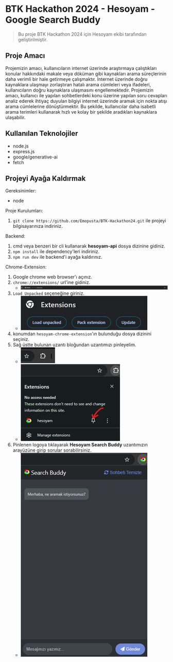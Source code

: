 # BTK Hackathon 2024 - Hesoyam - Google Search Buddy
> Bu proje BTK Hackathon 2024 için Hesoyam ekibi tarafından geliştirilmiştir.
 
## Proje Amacı
Projemizin amacı, kullanıcıların internet üzerinde araştırmaya çalıştıkları konular hakkındaki makale veya döküman gibi kaynakları
arama süreçlerinin daha verimli bir hale getirmeye çalışmaktır. İnternet üzerinde doğru kaynaklara ulaşmayı zorlaştıran hatalı arama cümleleri veya ifadeleri, kullanıcıların doğru kaynaklara ulaşmasını engellemektedir. Projemizin amacı, kullanıcı ile yapılan sohbetlerdeki konu üzerine yapılan soru cevapları analiz ederek ihtiyaç duyulan bilgiyi internet üzerinde aramak için nokta atışı arama cümlelerine dönüştürmektir. Bu şekilde, kullanıcılar daha isabetli arama terimleri kullanarak hızlı ve kolay bir şekilde aradıkları kaynaklara ulaşabilir.

## Kullanılan Teknolojiler

- node.js
- express.js
- google/generative-ai
- fetch


## Projeyi Ayağa Kaldırmak

Gereksinimler:
- node


Proje Kurulumları:

1. `git clone https://github.com/Emopusta/BTK-Hackathon24.git` ile projeyi bilgisayarınıza indiriniz.

Backend:

1. cmd veya benzeri bir cli kullanarak **hesoyam-api** dosya dizinine gidiniz.
2. `npm install` ile dependency'leri indiriniz.
3. `npm run dev` ile backend'i ayağa kaldırınız.

Chrome-Extension:

1. Google chrome web browser'ı açınız.
2. `chrome://extensions/` url'ine gidiniz.
    - ![](./public/search-bar.png)
3. `Load Unpacked` seçeneğine giriniz. 
    - ![](./public/un-packed.png)
4. konumdan `hesoyam-chrome-extension`'ın bulunduğu dosya dizinini seçiniz.
5. Sağ üstte bulunan uzantı bloğundan uzantımızı pinleyelim.
    - ![extension-shortcut](./public/extension-shortcut.png)
    - ![extension-pin](./public/extension-pin.png)
6. Pinlenen logoya tıklayarak **Hesoyam Search Buddy** uzantımızın arayüzüne girip sorular sorabilirsiniz.
    - ![alt text](./public/search-buddy.png)